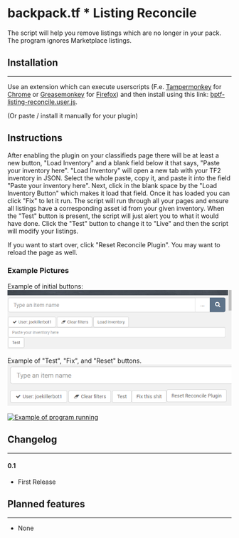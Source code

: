 # backpack.tf * Listing Reconcile

The script will help you remove listings which are no longer in your pack. The program ignores
Marketplace listings.

## Installation

_____________________________________________

Use an extension which can execute userscripts (F.e. [Tampermonkey](https://chrome.google.com/webstore/detail/tampermonkey/dhdgffkkebhmkfjojejmpbldmpobfkfo) for [Chrome](https://www.google.com/chrome/) or [Greasemonkey](https://addons.mozilla.org/en-US/firefox/addon/greasemonkey/)  for [Firefox](https://www.mozilla.org/firefox))
and then install using this link: [bptf-listing-reconcile.user.js](https://github.com/joekiller/bptf-listing-reconcile/raw/main/bptf-listings-reconcile.user.js).

(Or paste / install it manually for your plugin)

## Instructions
After enabling the plugin on your classifieds page there will be at least a new button, "Load Inventory"
and a blank field below it that says, "Paste your inventory here". "Load Inventory" will open a new tab
with your TF2 inventory in JSON. Select the whole paste, copy it, and paste it into the field "Paste your inventory here".
Next, click in the blank space by the "Load Inventory Button" which makes it load that field. 
Once it has loaded you can click "Fix" to let it run. The script will run through all your pages and ensure all
listings have a corresponding asset id from your given inventory. When the "Test" button is present, the script
will just alert you to what it would have done. Click the "Test" button to change it to "Live" and then the script
will modify your listings.

If you want to start over, click "Reset Reconcile Plugin". You may want to reload the page as well.

### Example Pictures
Example of initial buttons:
![img.png](img.png)

Example of "Test", "Fix", and "Reset" buttons.
![img_1.png](img_1.png)

[![Example of program running](https://img.youtube.com/vi/jquiJ9GWcQI/0.jpg)](https://www.youtube.com/watch?v=jquiJ9GWcQI)

## Changelog

_____________________________________________

#### 0.1

* First Release

## Planned features

_____________________________________________

* None
